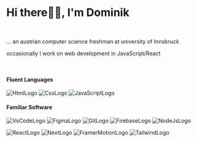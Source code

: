 # Hi there✌🏻, I'm Dominik 
<br/>

... an austrian computer science freshman at university of Innsbruck

occasionally I work on web development in JavaScript/React

<br/>

#### Fluent Languages
![HtmlLogo](https://github.com/devdomnk/devdomnk/assets/144699274/788f3004-0735-4b84-b939-60ce2be41470)
![CssLogo](https://github.com/devdomnk/devdomnk/assets/144699274/be9d0244-39ac-4ff8-9ace-da84f4b35a59)
![JavaScriptLogo](https://github.com/devdomnk/devdomnk/assets/144699274/4054abcc-8d80-471a-a320-40d8dc08370e)

#### Familiar Software
![VsCodeLogo](https://github.com/devdomnk/devdomnk/assets/144699274/78d0abff-dc0c-40bc-b722-c789f4feed5c)
![FigmaLogo](https://github.com/devdomnk/devdomnk/assets/144699274/c898e052-c5ef-4d16-9b83-2ac3cbaa371e)
![GitLogo](https://github.com/devdomnk/devdomnk/assets/144699274/9d775804-6b59-4dda-b044-878b9849e37e)
![FirebaseLogo](https://github.com/devdomnk/devdomnk/assets/144699274/2dbdd807-db23-4e85-a22f-b663ed8ee752)
![NodeJsLogo](https://github.com/devdomnk/devdomnk/assets/144699274/456c3cdd-afdc-4972-b7e0-1789b75870ad)

![ReactLogo](https://github.com/devdomnk/devdomnk/assets/144699274/a15879e6-e300-4038-a39b-b0cac4536bee)
![NextLogo](https://github.com/devdomnk/devdomnk/assets/144699274/768f047a-fe1c-4573-bfdc-4fb59f3b2507)
![FramerMotionLogo](https://github.com/devdomnk/devdomnk/assets/144699274/9955d0ae-1358-45d0-ae7f-5801a4a6e076)
![TailwindLogo](https://github.com/devdomnk/devdomnk/assets/144699274/657dcde5-933d-4892-9462-2da0878dfd02)


<!--
**devdomnk/devdomnk** is a ✨ _special_ ✨ repository because its `README.md` (this file) appears on your GitHub profile.

Here are some ideas to get you started:

- 🔭 I’m currently working on ...
- 🌱 I’m currently learning ...
- 👯 I’m looking to collaborate on ...
- 🤔 I’m looking for help with ...
- 💬 Ask me about ...
- 📫 How to reach me: ...
- 😄 Pronouns: ...
- ⚡ Fun fact: ...
-->
